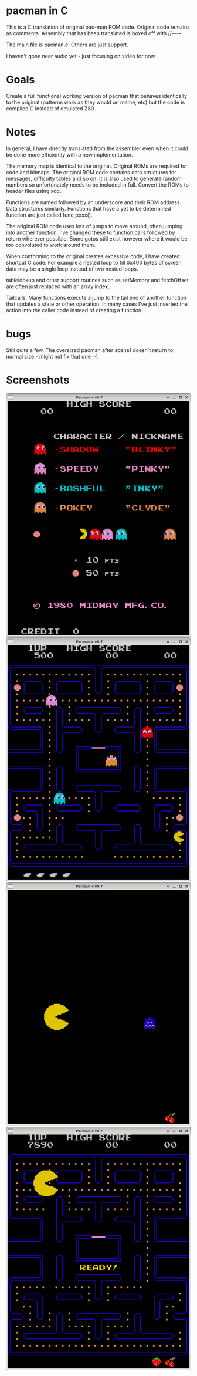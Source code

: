 pacman in C
===========
This is a C translation of original pac-man ROM code.  Original code remains as
comments.  Assembly that has been translated is boxed off with //---- 

The main file is pacman.c.  Others are just support.

I haven't gone near audio yet - just focusing on video for now

Goals
=====
Create a full functional working version of pacman that behaves identically to
the original (patterns work as they would on mame, etc) but the code is compiled
C instead of emulated Z80.

Notes
=====

In general, I have directly translated from the assembler even when it could be
done more efficiently with a new implementation.

The memory map is identical to the original.  Original ROMs are required for
code and bitmaps.  The original ROM code contains data structures for messages,
difficulty tables and so on.  It is also used to generate random numbers so
unfortunately needs to be included in full.  Convert the ROMs to header files
using xdd.

Functions are named followed by an underscore and their ROM address.  Data
structures similarly.  Functions that have a yet to be determined function are
just called func_xxxx().

The original ROM code uses lots of jumps to move around, often jumping into
another function.  I've changed these to function calls followed by return
wherever possible.  Some gotos still exist however where it would be too
convoluted to work around them.

When conforming to the original creates excessive code, I have created shortcut
C code.  For example a nested loop to fill 0x400 bytes of screen data may be a
single loop instead of two nested loops.

tablelookup and other support routines such as setMemory and fetchOffset are
often just replaced with an array index.

Tailcalls.  Many functions execute a jump to the tail end of another
function that updates a state or other operation.  In many cases I've just
inserted the action into the caller code instead of creating a function.

bugs
====

Still quite a few.  The oversized pacman after scene1 doesn't return to normal
size - might not fix that one ;-)

Screenshots
===========
![screen1](screenshots/Screenshot_2024-04-25_08-46-43.png)
![screen2](screenshots/Screenshot_2024-04-25_08-47-23.png)
![screen3](screenshots/Screenshot_2024-04-25_08-50-21.png)
![screen4](screenshots/Screenshot_2024-04-25_08-51-13.png)
